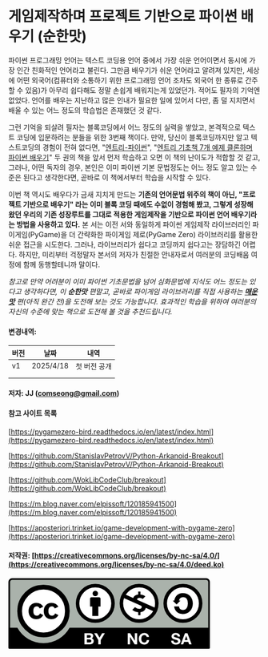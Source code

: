 # 게임제작하며 프로젝트 기반으로 파이썬 배우기 (순한맛)

파이썬 프로그래밍 언어는 텍스트 코딩용 언어 중에서 가장 쉬운 언어이면서 동시에 가장 인간 친화적인 언어라고 불린다. 그만큼 배우기가 쉬운 언어라고 알려져 있지만, 세상에 어떤 외국어(컴퓨터와 소통하기 위한 프로그래밍 언어 조차도 외국어 한 종류로 간주할 수 있음)가 아무리 쉽다해도 정말 손쉽게 배워지는게 있었던가. 적어도 필자의 기억엔 없었다. 언어를 배우는 지난하고 많은 인내가 필요한 일에 있어서 다만, 좀 덜 지치면서 배울 수 있는 어느 정도의 학습법은 존재했던 것 같다.&#x20;

그런 기억을 되살려 필자는 블록코딩에서 어느 정도의 실력을 쌓았고, 본격적으로 텍스트 코딩에 입문하려는 분들을 위한 3번째 책이다. 만약, 당신이 블록코딩까지만 알고 텍스트코딩의 경험이 전혀 없다면, "[엔트리-파이썬](https://app.gitbook.com/o/VlyovjzwlgPdLGXwHogx/s/nDUP8xZ7pbezrK2wo5dX/)", "[엔트리 기초책 7개 예제 클론하며 파이썬 배우기](https://app.gitbook.com/o/VlyovjzwlgPdLGXwHogx/s/d15BjHzo0klcYpoHnPr6/)" 두 권의 책을 앞서 먼저 학습하고 오면 이 책의 난이도가 적합할 것 같고, 그러나, 어떤 독자의 경우, 본인은 이미 파이썬 기본 문법정도는 어느 정도 알고 있는 수준은 된다고 생각한다면, 곧바로 이 책에서부터 학습을 시작할 수 있다.

이번 책 역시도 배우다가 금새 지치게 만드는 **기존의 언어문법 위주의 책이 아닌, "프로젝트 기반으로 배우기" 라는 이미 블록 코딩 때에도 수없이 경험해 봤고, 그렇게 성장해 왔던 우리의 기존 성장루트를 그대로 적용한 게임제작을 기반으로 파이썬 언어 배우기라는 방법을 사용하고 있다.** 본 서는 이전 서와 동일하게 파이썬 게임제작 라이브러리인 파이게임(PyGame)을 더 간략화한 파이게임 제로(PyGame Zero) 라이브러리를 활용한 쉬운 접근을 시도한다. 그러나, 라이브러리가 쉽다고 코딩까지 쉽다고는 장담하긴 어렵다. 하지만, 미리부터 걱정말자 본서의 저자가 친절한 안내자로서 여러분의 코딩배움 여정에 함께 동행할테니까 말이다.

_참고로 만약 어려분이 이미 파이썬 기초문법을 넘어 심화문법에 지식도 어느 정도는 있다고 생각하다면, 이 **순한맛** 편말고, 곧바로 파이게임 라이브러리를 직접 사용하는_ [_**매운맛**_](https://jjlee.gitbook.io/python-pygame) _편(아직 완간 전)을 도전해 보는 것도 가능합니다. 효과적인 학습을 위하여 여러분의 자신의 수준에 맞는 책으로 도전해 볼 것을 추천드립니다._



#### 변경내역:

| 버전 | 날짜        | 내역      |
| -- | --------- | ------- |
| v1 | 2025/4/18 | 첫 버전 공개 |
|    |           |         |
|    |           |         |

#### **저자**: JJ ([comseong@gmail.com](./#jj-comseong-gmail.com))

#### 참고 사이트 목록

[https://pygamezero-bird.readthedocs.io/en/latest/index.html](https://pygamezero-bird.readthedocs.io/en/latest/index.html)

[https://github.com/StanislavPetrovV/Python-Arkanoid-Breakout](https://github.com/StanislavPetrovV/Python-Arkanoid-Breakout)

[https://github.com/WokLibCodeClub/breakout](https://github.com/WokLibCodeClub/breakout)

[https://m.blog.naver.com/elpissoft/120185941500](https://m.blog.naver.com/elpissoft/120185941500)

[https://aposteriori.trinket.io/game-development-with-pygame-zero](https://aposteriori.trinket.io/game-development-with-pygame-zero)

#### 저작권: [https://creativecommons.org/licenses/by-nc-sa/4.0/](https://creativecommons.org/licenses/by-nc-sa/4.0/deed.ko)

![](<.gitbook/assets/image (40).png>)
